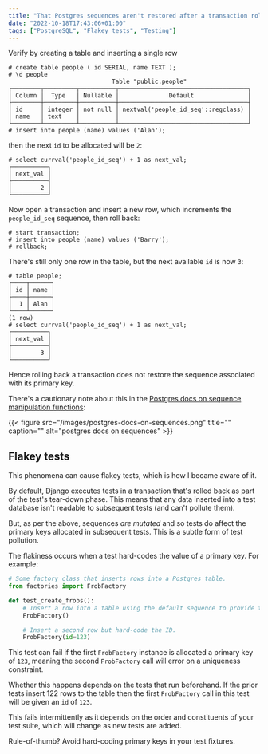```yaml
---
title: "That Postgres sequences aren't restored after a transaction rollback"
date: "2022-10-18T17:43:06+01:00"
tags: ["PostgreSQL", "Flakey tests", "Testing"]
---
```


Verify by creating a table and inserting a single row

```psql
# create table people ( id SERIAL, name TEXT );
# \d people
                             Table "public.people"
┌────────┬─────────┬──────────┬────────────────────────────────────┐
│ Column │  Type   │ Nullable │              Default               │
├────────┼─────────┼──────────┼────────────────────────────────────┤
│ id     │ integer │ not null │ nextval('people_id_seq'::regclass) │
│ name   │ text    │          │                                    │
└────────┴─────────┴──────────┴────────────────────────────────────┘
# insert into people (name) values ('Alan');
```

then the next `id` to be allocated will be `2`:

```psql
# select currval('people_id_seq') + 1 as next_val;
┌──────────┐
│ next_val │
├──────────┤
│        2 │
└──────────┘
```

Now open a transaction and insert a new row, which increments the
`people_id_seq` sequence, then roll back:

```psql
# start transaction;
# insert into people (name) values ('Barry');
# rollback;
```

There's still only one row in the table, but the next available `id` is now `3`:

```psql
# table people;
┌────┬──────┐
│ id │ name │
├────┼──────┤
│  1 │ Alan │
└────┴──────┘
(1 row)
# select currval('people_id_seq') + 1 as next_val;
┌──────────┐
│ next_val │
├──────────┤
│        3 │
└──────────┘
```

Hence rolling back a transaction does not restore the sequence associated with
its primary key.

There's a cautionary note about this in the [Postgres docs on sequence
manipulation functions][postgres_sequences]:

{{< figure src="/images/postgres-docs-on-sequences.png" title="" caption="" alt="postgres docs on sequences" >}}

[postgres_sequences]:
  https://www.postgresql.org/docs/current/functions-sequence.html

## Flakey tests

This phenomena can cause flakey tests, which is how I became aware of it.

By default, Django executes tests in a transaction that's rolled back as part of
the test's tear-down phase. This means that any data inserted into a test
database isn't readable to subsequent tests (and can't pollute them).

But, as per the above, sequences _are mutated_ and so tests do affect the
primary keys allocated in subsequent tests. This is a subtle form of test
pollution.

The flakiness occurs when a test hard-codes the value of a primary key. For
example:

```py
# Some factory class that inserts rows into a Postgres table.
from factories import FrobFactory

def test_create_frobs():
    # Insert a row into a table using the default sequence to provide the ID.
    FrobFactory()

    # Insert a second row but hard-code the ID.
    FrobFactory(id=123)
```

This test can fail if the first `FrobFactory` instance is allocated a primary
key of `123`, meaning the second `FrobFactory` call will error on a uniqueness
constraint.

Whether this happens depends on the tests that run beforehand. If the prior
tests insert 122 rows to the table then the first `FrobFactory` call in this
test will be given an `id` of `123`.

This fails intermittently as it depends on the order and constituents of your
test suite, which will change as new tests are added.

Rule-of-thumb? Avoid hard-coding primary keys in your test fixtures.
